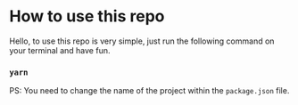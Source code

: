 # How to use this repo

Hello, to use this repo is very simple, just run the following command on your terminal and have fun.

### `yarn`


PS: You need to change the name of the project within the `package.json` file.
